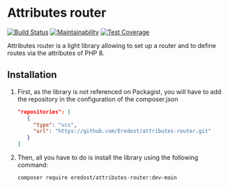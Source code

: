 # Attributes router

[![Build Status](https://travis-ci.com/Eredost/attributes-router.svg?branch=main)](https://travis-ci.com/Eredost/attributes-router)
[![Maintainability](https://api.codeclimate.com/v1/badges/73fa249c8e3ddb42263c/maintainability)](https://codeclimate.com/github/Eredost/attributes-router/maintainability)
[![Test Coverage](https://api.codeclimate.com/v1/badges/73fa249c8e3ddb42263c/test_coverage)](https://codeclimate.com/github/Eredost/attributes-router/test_coverage)

Attributes router is a light library allowing to set up a router and to define routes via the attributes of PHP 8.

## Installation

1. First, as the library is not referenced on Packagist, you will have to add the repository in the configuration of the composer.json

   ```json
   "repositories": [
      {
        "type": "vcs",
        "url": "https://github.com/Eredost/attributes-router.git"
      }
   ]
   ```

2. Then, all you have to do is install the library using the following command:

   ```shell
   composer require eredost/attributes-router:dev-main
   ```
